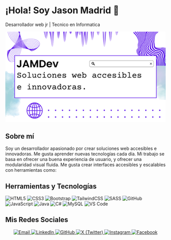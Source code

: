 # ¡Hola! Soy Jason Madrid 👋

Desarrollador web jr | Tecnico en Informatica

![Jason Madrid Banner](JAMDev_Banner.png)

## Sobre mí

Soy un desarrollador apasionado por crear soluciones web accesibles e innovadoras. Me gusta aprender nuevas tecnologías cada día. Mi trabajo se basa en ofrecer una buena experiencia de usuario, y ofrecer una modularidad visual fluida. Me gusta crear interfaces accesibles y escalables con herramientas como:

## Herramientas y Tecnologías

<p align="start">
  <img src="https://cdn.jsdelivr.net/gh/devicons/devicon/icons/html5/html5-original.svg" alt="HTML5" width="40" />
  <img src="https://cdn.jsdelivr.net/gh/devicons/devicon/icons/css3/css3-original.svg" alt="CSS3" width="40" />
  <img src="https://cdn.jsdelivr.net/gh/devicons/devicon@latest/icons/bootstrap/bootstrap-original.svg" alt="Bootstrap" width="40" />
  <img src="https://cdn.jsdelivr.net/gh/devicons/devicon@latest/icons/tailwindcss/tailwindcss-original.svg" alt="TailwindCSS" width="40" />
  <img src="https://cdn.jsdelivr.net/gh/devicons/devicon@latest/icons/sass/sass-original.svg" alt="SASS" width="40" />        
  <img src="https://cdn.jsdelivr.net/gh/devicons/devicon@latest/icons/github/github-original.svg" alt="GitHub" width="40" />
  <img src="https://cdn.jsdelivr.net/gh/devicons/devicon/icons/javascript/javascript-original.svg" alt="JavaScript" width="40" />
  <img src="https://cdn.jsdelivr.net/gh/devicons/devicon@latest/icons/java/java-original.svg" alt="Java" width="40" />
  <img src="https://cdn.jsdelivr.net/gh/devicons/devicon@latest/icons/csharp/csharp-original.svg" alt="C#" width="40" />
  <img src="https://cdn.jsdelivr.net/gh/devicons/devicon@latest/icons/mysql/mysql-original-wordmark.svg" alt="MySQL" width="40" />
  <img src="https://cdn.jsdelivr.net/gh/devicons/devicon/icons/vscode/vscode-original.svg" alt="VS Code" width="40" />
</p>

## Mis Redes Sociales

<p align="center">
  <a href="mailto:jason.madridf@gmail.com" aria-label="Correo">
    <img src="https://img.shields.io/badge/Email-jason.madridf@gmail.com-D14836?style=for-the-badge&logo=gmail&logoColor=white" alt="Email" />
  </a>
  <a href="https://www.linkedin.com/in/jason-madrid-08622935b" aria-label="Perfil en LinkedIn">
    <img src="https://img.shields.io/badge/LinkedIn-Jason%20Madrid-0077B5?style=for-the-badge&logo=linkedin&logoColor=white" alt="LinkedIn" />
  </a>
  <a href="https://github.com/JasonHN06" aria-label="Perfil en GitHub">
    <img src="https://img.shields.io/badge/GitHub-JasonHN06-181717?style=for-the-badge&logo=github&logoColor=white" alt="GitHub" />
  </a>
  <a href="https://x.com/jasonhnn6" aria-label="Perfil en X (Twitter)">
    <img src="https://img.shields.io/badge/X-%40jasonhnn6-000000?style=for-the-badge&logo=x&logoColor=white" alt="X (Twitter)" />
  </a>
  <a href="https://www.instagram.com/jason_figueroa_/" aria-label="Perfil en Instagram">
    <img src="https://img.shields.io/badge/Instagram-jason_figueroa_-E4405F?style=for-the-badge&logo=instagram&logoColor=white" alt="Instagram" />
  </a>
  <a href="https://www.facebook.com/jason.madrid.357" aria-label="Perfil en Facebook">
    <img src="https://img.shields.io/badge/Facebook-jason.madrid.357-1877F2?style=for-the-badge&logo=facebook&logoColor=white" alt="Facebook" />
  </a>
</p>
